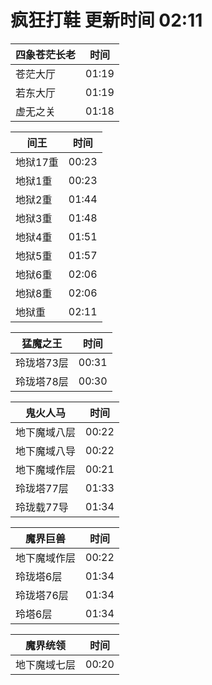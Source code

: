 # 疯狂打鞋 更新时间 02:11

| 四象苍茫长老   | 时间    |
|--------|-------|
| 苍茫大厅 | 01:19 |
| 若东大厅 | 01:19 |
| 虚无之关 | 01:18 |

| 间王   | 时间    |
|--------|-------|
| 地狱17重 | 00:23 |
| 地狱1重 | 00:23 |
| 地狱2重 | 01:44 |
| 地狱3重 | 01:48 |
| 地狱4重 | 01:51 |
| 地狱5重 | 01:57 |
| 地狱6重 | 02:06 |
| 地狱8重 | 02:06 |
| 地狱重 | 02:11 |

| 猛魔之王   | 时间    |
|--------|-------|
| 玲珑塔73层 | 00:31 |
| 玲珑塔78层 | 00:30 |

| 鬼火人马   | 时间    |
|--------|-------|
| 地下魔域八层 | 00:22 |
| 地下魔域八导 | 00:22 |
| 地下魔域作层 | 00:21 |
| 玲珑塔77层 | 01:33 |
| 玲珑载77导 | 01:34 |

| 魔界巨兽   | 时间    |
|--------|-------|
| 地下魔域作层 | 00:22 |
| 玲珑塔6层 | 01:34 |
| 玲珑塔76层 | 01:34 |
| 玲塔6层 | 01:34 |

| 魔界统领   | 时间    |
|--------|-------|
| 地下魔域七层 | 00:20 |